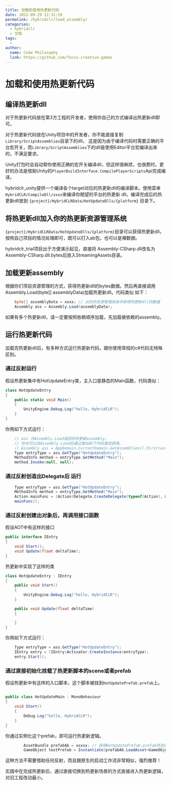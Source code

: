 ```yaml
---
title: 加载和使用热更新代码
date: 2022-09-29 12:31:29
permalink: /hybridclr/load_assembly/
categories:
  - hybridclr
  - 文档
tags:
  - 
author: 
  name: Code Philosophy
  link: https://github.com/focus-creative-games
---
```


# 加载和使用热更新代码

## 编译热更新dll

对于热更新代码放在第3方工程的开发者，使用你自己的方式编译出热更新dll即可。

对于热更新代码放在Unity项目中的开发者，你不能直接复制`Library/ScriptAssemblies`目录下的dll，
这是因为由于编译代码时需要正确的平台宏开关，而`Library/ScriptAssemblies`下的dll是使用Editor平台宏编译出来的，不满足要求。

Unity打包时会自动帮你使用正确的宏开关编译dll，但这样很麻烦，也很费时。更好的办法是借助Unity的`PlayerBuildInterface.CompilePlayerScripts`Api完成编译。

hybridclr_unity提供一个编译各个target对应的热更新dll的编译脚本。使用菜单`HybridCLR/CompileDll/xxxx`来编译你期望的平台的热更新
dll，编译完成后的热更新dll放到 `{project}/HybridCLRData/HotUpdateDlls/{platform}` 目录下。

## 将热更新dll加入你的热更新资源管理系统

`{project}/HybridCLRData/HotUpdateDlls/{platform}`目录可以获得热更新dll，按照自己项目的情况处理即可，既可以打入ab包，也可以是裸数据。

hybridclr_trial项目出于方便演示起见，直接将 Assembly-CSharp.dll改名为Assembly-CSharp.dll.bytes后放入StreamingAssets目录。

## 加载更新assembly

根据你们项目资源管理的方式，获得热更新dll的bytes数据。然后再直接调用Assembly.Load(byte[] assemblyData)加载热更新dll。代码类似
如下：

```csharp
    byte[] assemblyData = xxxx; // 从你的资源管理系统中获得热更新dll的数据
    Assembly ass = Assembly.Load(assemblyData);
```

如果有多个热更新dll，请一定要按照依赖顺序加载，先加载被依赖的assembly。

## 运行热更新代码

加载完热更新dll后，有多种方式运行热更新代码，跟你使用常规的c#代码无特殊区别。

### 通过反射运行

假设热更新集中有HotUpdateEntry类，主入口是静态的Main函数，代码类似：

```csharp
class HotUpdateEntry
{
    public static void Main()
    {
        UnityEngine.Debug.Log("hello, HybridCLR");
    }
}
```


你用如下方式运行：

```csharp
    // ass 为Assembly.Load返回的热更新assembly。
    // 你也可以在Assembly.Load后通过类似如下代码查找获得。
    // Assembly ass = AppDomain.CurrentDomain.GetAssemblies().First(assembly => assembly.GetName().Name == "Assembly-CSharp");
    Type entryType = ass.GetType("HotUpdateEntry");
    MethodInfo method = entryType.GetMethod("Main");
    method.Invoke(null, null);
```

### 通过反射创造出Delegate后 运行

```csharp
    Type entryType = ass.GetType("HotUpdateEntry");
    MethodInfo method = entryType.GetMethod("Main");
    Action mainFunc = (Action)Delegate.CreateDelegate(typeof(Action), method);
    mainFunc();
```

### 通过反射创建出对象后，再调用接口函数

假设AOT中有这样的接口

```csharp
public interface IEntry
{
    void Start();
    void Update(float deltaTime);
}
```

热更新中实现了这样的类

```csharp
class HotUpdateEntry : IEntry
{
    public void Start()
    {
        UnityEngine.Debug.Log("hello, HybridCLR");
    }

    public void Update(float deltaTime)
    {

    }
}
```

你用如下方式运行：

```csharp
    Type entryType = ass.GetType("HotUpdateEntry");
    IEntry entry = (IEntry)Activator.CreateInstance(entryType);
    entry.Start();
```

### 通过直接初始化挂载了热更新脚本的scene或者prefab

假设热更新中有这样的入口脚本，这个脚本被挂到`HotUpdatePrefab.prefab`上。

```csharp

public class HotUpdateMain : MonoBehaviour
{
    void Start()
    {
        Debug.Log("hello, HybridCLR");
    }
}

```

你通过实例化这个prefab，即可运行热更新逻辑。

```csharp
        AssetBundle prefabAb = xxxxx; // 获得HotUpdatePrefab.prefab所在的AssetBundle
        GameObject testPrefab = Instantiate(prefabAb.LoadAsset<GameObject>("HotUpdatePrefab.prefab"));
```

这种方法不需要借助任何反射，而且跟原生的启动工作流非常相似，强烈推荐！

实践中在完成热更新后，通过直接切换到热更新场景的方式直接进入热更新逻辑，对旧工程改动最小。

